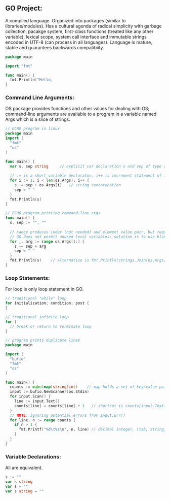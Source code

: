 ## GO Project:
A compiled language. Organized into packages (similar to libraries/modules). Has a cultural agenda of radical simplicity with garbage collection, pacakge system, first-class functions (treated like any other variable), lexical scope, system call interface and immutable strings encoded in UTF-8 (can process in all languages). Language is mature, stable and guarantees backwards compatibiity.  

```GO
package main

import "fmt"

func main() {
  fmt.Println("Hello,
}
```

### Command Line Arguments:
OS package provides functions and other values for dealing with OS; command-line arguments are available to a program in a variable named Args which is a slice of strings. 

```GO
// ECHO program in linux
package main
import (
  "fmt"
  "os"
)

func main() {
  var s, sep string     // explicit var declaration s and sep of type string 
  
  // := is a short variable declaraton, i++ is increment statement of 1
  for i := 1; i < len(os.Args); i++ {
    s += sep + os.Args[i]   // string concatenation
    sep = " "
  }
  fmt.Println(s)
}

// ECHO program printing command-line args
func main() {
  s, sep := "", ""
  
  // range produces index (not needed) and element value pair, but requires to deal with both values
  // GO does not permit unused local variables; solution is to use blank identifier 
  for _, arg := range os.Args[1:] {   
    s += sep + arg
    sep = " "
  }
  fmt.Println(s)    // alternative is fmt.Println(strings.Join(os.Args[1:], " "))
}
```

### Loop Statements:
For loop is only loop statement in GO. 
```GO
// traditional "while" loop
for initialization; condition; post {
}

// traditional infinite loop
for {
  // break or return to terminate loop
}
```
```GO
// program prints duplicate lines
package main

import (
  "bufio"
  "fmt"
  "os"
)

func main() {
  counts := make(map[string]int)    // map holds a set of key/value pairs, of type string/int 
  input := bufio.NewScanner(os.Stdin)
  for input.Scan() {
    line := input.Text()
    counts[line] = counts[line] + 1   // shortcut is counts[input.Text()]++  
  }
  // NOTE: ignoring potential errors from input.Err()
  for line, n := range counts {
    if n > 1 {
      fmt.Printf("%d\t%s\n", n, line) // decimal integer, \tab, string, \newline
    }
  }
}

```



### Variable Declarations:
All are equivalent.
```GO
s := ""
var s string
var s = ""
var s string = ""
```


